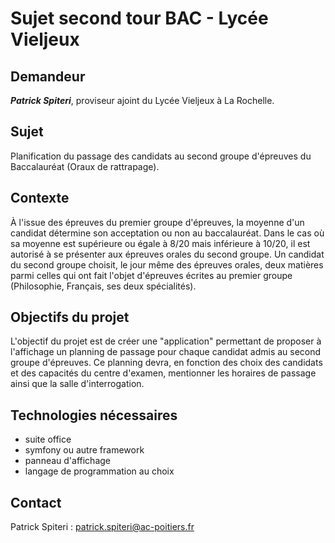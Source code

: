 # Sujet second tour BAC - Lycée Vieljeux

## Demandeur
***Patrick Spiteri***, proviseur ajoint du Lycée Vieljeux à La Rochelle.

## Sujet
Planification du passage des candidats au second groupe d'épreuves du Baccalauréat (Oraux de rattrapage).

## Contexte
À l'issue des épreuves du premier groupe d'épreuves, la moyenne d'un candidat détermine son acceptation ou non au baccalauréat. Dans le
cas où sa moyenne est supérieure ou égale à 8/20 mais inférieure à 10/20, il est autorisé à se présenter aux épreuves orales du second
groupe.
Un candidat du second groupe choisit, le jour même des épreuves orales, deux matières parmi celles qui ont fait l'objet d'épreuves écrites au premier groupe (Philosophie, Français, ses deux spécialités).

## Objectifs du projet
L'objectif du projet est de créer une "application" permettant de proposer à l'affichage un planning de passage pour chaque candidat admis au second groupe d'épreuves.
Ce planning devra, en fonction des choix des candidats et des capacités du centre d'examen, mentionner les horaires de passage ainsi que la salle d'interrogation.

## Technologies nécessaires
- suite office
- symfony ou autre framework
- panneau d'affichage
- langage de programmation au choix

## Contact
Patrick Spiteri : patrick.spiteri@ac-poitiers.fr